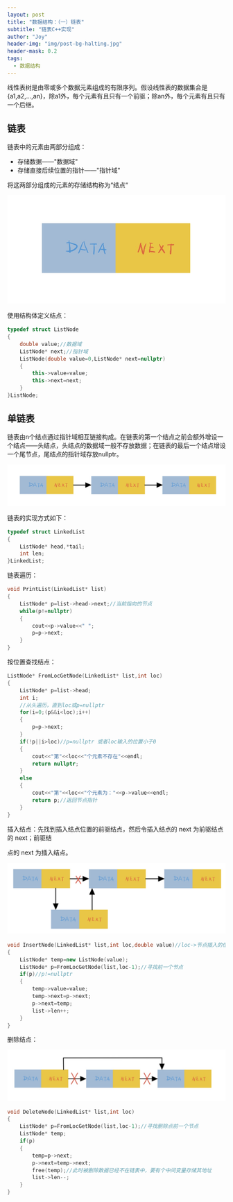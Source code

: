 ```yaml
---
layout: post
title: "数据结构：（一）链表"
subtitle: "链表C++实现"
author: "Joy"
header-img: "img/post-bg-halting.jpg"
header-mask: 0.2
tags:
  - 数据结构
---
```


线性表树是由零或多个数据元素组成的有限序列。假设线性表的数据集合是{a1,a2,…,an}，除a1外，每个元素有且只有一个前驱；除an外，每个元素有且只有一个后继。

## 链表

链表中的元素由两部分组成：

- 存储数据——"数据域"
- 存储直接后续位置的指针——"指针域"

将这两部分组成的元素的存储结构称为“结点“

![node](/img/in-post/node.png)

使用结构体定义结点：

```c++
typedef struct ListNode
{
    double value;//数据域
    ListNode* next;//指针域
    ListNode(double value=0,ListNode* next=nullptr)
    {
        this->value=value;
        this->next=next;
    }
}ListNode;
```

## 单链表

​        链表由n个结点通过指针域相互链接构成。在链表的第一个结点之前会额外增设一个结点——头结点，头结点的数据域一般不存放数据；在链表的最后一个结点增设一个尾节点，尾结点的指针域存放nullptr。

![linked_list](/img/in-post/linked_list.png)

链表的实现方式如下：

```c++
typedef struct LinkedList
{
	ListNode* head,*tail;
	int len;
}LinkedList;
```

链表遍历：

```c++
void PrintList(LinkedList* list)
{
	ListNode* p=list->head->next;//当前指向的节点
	while(p!=nullptr)
	{
		cout<<p->value<<" ";
		p=p->next;
	}
}
```

按位置查找结点：

```c++
ListNode* FromLocGetNode(LinkedList* list,int loc)
{
    ListNode* p=list->head;
    int i;
    //从头遍历，直到loc或p=nullptr
    for(i=0;(p&&i<loc);i++)
    {
        p=p->next;
    }
    if(!p||i>loc)//p=nullptr 或者loc输入的位置小于0
    {
        cout<<"第"<<loc<<"个元素不存在"<<endl;
        return nullptr;
    }
    else
    {
        cout<<"第"<<loc<<"个元素为："<<p->value<<endl;
        return p;//返回节点指针
    }
}
```

插入结点：先找到插入结点位置的前驱结点，然后令插入结点的 next 为前驱结点的 next；前驱结

点的 next 为插入结点。

![insert_node](/img/in-post/insert_node.png)

```c++
void InsertNode(LinkedList* list,int loc,double value)//loc->节点插入的位置
{
    ListNode* temp=new ListNode(value);
    ListNode* p=FromLocGetNode(list,loc-1);//寻找前一个节点
    if(p)//p!=nullptr
    {
        temp->value=value;
        temp->next=p->next;
        p->next=temp;
        list->len++;
    }
}
```

删除结点：

![delete_node](/img/in-post/delete_node.png)

```c++
void DeleteNode(LinkedList* list,int loc)
{
    ListNode* p=FromLocGetNode(list,loc-1);//寻找删除点前一个节点
    ListNode* temp;
    if(p)
    {
        temp=p->next;
        p->next=temp->next;
        free(temp);//此时被删除数据已经不在链表中，要有个中间变量存储其地址
        list->len--;
    }
}
```
